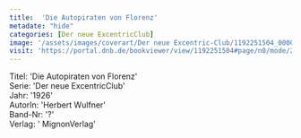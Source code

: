 ```yaml
---
title:  'Die Autopiraten von Florenz'
metadate: "hide"
categories: [Der neue ExcentricClub]
image: '/assets/images/coverart/Der neue Excentric-Club/1192251504_00000010.jpg'
visit: 'https://portal.dnb.de/bookviewer/view/1192251504#page/n0/mode/2up'
---
```

Titel: 'Die Autopiraten von Florenz' <br>
Serie: 'Der neue ExcentricClub' <br>
Jahr: '1926' <br>
AutorIn: 'Herbert Wulfner' <br>
Band-Nr: '?' <br>
Verlag: ' MignonVerlag'